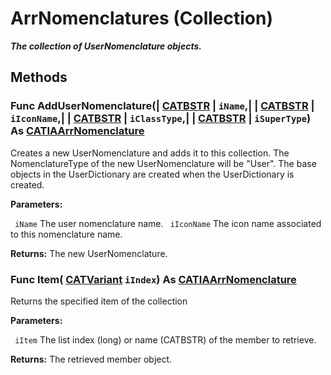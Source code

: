 # ArrNomenclatures (Collection)

**_The collection of UserNomenclature objects._**

## Methods

### Func **AddUserNomenclature**(| [CATBSTR](../System/typedef_CATBSTR_8129.md) | `iName`,| | [CATBSTR](../System/typedef_CATBSTR_8129.md) | `iIconName`,| | [CATBSTR](../System/typedef_CATBSTR_8129.md) | `iClassType`,| | [CATBSTR](../System/typedef_CATBSTR_8129.md) | `iSuperType`) As [CATIAArrNomenclature](../CATArrangementInterfaces/interface_ArrNomenclature_48920.md)

   Creates a new UserNomenclature and adds it to this collection. The NomenclatureType of the new UserNomenclature will be "User". The base objects in the UserDictionary are created when the UserDictionary is created.

**Parameters:**

` iName`      The user nomenclature name.
` iIconName`      The icon name associated to this nomenclature name.

**Returns:**      The new UserNomenclature.  
### Func **Item**( [CATVariant](../System/typedef_CATVariant_20656.md)  `iIndex`) As [CATIAArrNomenclature](../CATArrangementInterfaces/interface_ArrNomenclature_48920.md)

   Returns the specified item of the collection

**Parameters:**

` iItem`      The list index (long) or name (CATBSTR) of the member to retrieve.

**Returns:**      The retrieved member object.